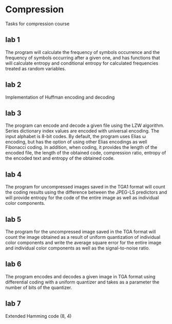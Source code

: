 # Compression
Tasks for compression course

## lab 1
The program will calculate the frequency of symbols occurrence and the frequency of symbols occurring after a given one, and has functions that will calculate entropy and conditional entropy for calculated frequencies treated as random variables.

## lab 2
Implementation of Huffman encoding and decoding

## lab 3
The program can encode and decode a given file using the LZW algorithm. Series
dictionary index values ​​are encoded with universal encoding. The input alphabet is 8-bit codes. By default, the program uses Elias ω encoding, but has the option of using other Elias encodings as well
Fibonacci coding. In addition, when coding, it provides the length of the encoded file, the length of the obtained code, compression ratio, entropy of the encoded text and entropy of the obtained code.

## lab 4
The program for uncompressed images saved in the TGA1 format will count the coding results using the difference between the JPEG-LS predictors and will provide entropy for the code of the entire image as well as individual color components.

## lab 5
The program for the uncompressed image saved in the TGA format will count the image obtained as a result of uniform quantization of individual color components and write the average square error for the entire image and individual color components as well as the signal-to-noise ratio.

## lab 6
The program encodes and decodes a given image in TGA format using differential coding with a uniform quantizer and takes as a parameter the number of bits of the quantizer.

## lab 7
Extended Hamming code (8, 4)
